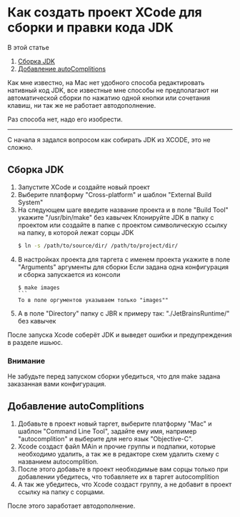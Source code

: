 #  Как создать проект XCode для сборки и правки кода JDK
В этой статье

1. [Сборка JDK](#Сборка-JDK)
1. [Добавление autoComplitions](#Добавление-autoComplitions)

Как мне известно, на Mac нет удобного способа редактировать нативный код JDK, все известные мне способы не предполагают ни автоматической сборки по нажатию одной кнопки или сочетания клавиш, ни так же не работает автодополнение.

Раз способа нет, надо его изобрести.

---

С начала я задался вопросом как собирать JDK из XCODE, это не сложно.

## Сборка JDK

1. Запустите XCode и создайте новый проект
1. Выберите платформу "Cross-platform" и шаблон "External Build System"
1. На следующем шаге введите название проекта и в поле "Build Tool" укажите "/usr/bin/make" без кавычек
Клонируйте JDK в папку с проектом или создайте в папке с проектом символическую ссылку на папку, в которой лежат сорцы JDK
    ```Bash
    $ ln -s /path/to/source/dir/ /path/to/project/dir/
    ```
1. В настройках проекта для таргета с именем проекта укажите в поле "Arguments" аргументы для сборки
    Если задана одна конфигурация и сборка запускается из консоли
    ~~~Bath
    $ make images
    ```
    То в поле оргументов указываем только "images""
1. А в поле "Directory" папку с JBR к примеру так: "./JetBrainsRuntime/" без кавычек

После запуска Xcode соберёт JDK и выведет ошибки и предупреждения в разделе ишьюс.

### Внимание

Не забудьте перед запуском сборки убедиться, что для make задана заказанная вами конфигурация.

## Добавление autoComplitions

1. Добавьте в проект новый таргет, выберите платформу "Mac" и шаблон "Command Line Tool", задайте ему имя, например "autocomplition" и выберите для него язык "Objective-C".
1. Xcode создаст файл MAin и прочие группы и подпапки, которые необходимо удалить, а так же в редакторе схем удалить схему с названием autocomplition.
1. После этого добавьте в проект необходимые вам сорцы только при добавлении убедитесь, что тобавляете их в таргет autocomplition
1. А так же убедитесь, что Xcode создаст группу, а не добавит в проект ссылку на папку с сорцами.

После этого заработает автодополнение.
